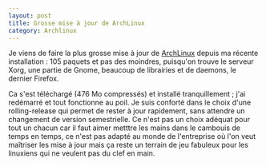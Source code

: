```yaml
---
layout: post
title: Grosse mise à jour de ArchLinux
category: Archlinux
---
```


Je viens de faire la plus grosse mise à jour de
[ArchLinux](http://archlinux.fr/) depuis ma récente installation : 105 paquets<!-- more -->
et pas des moindres, puisqu'on trouve le serveur Xorg, une partie de Gnome,
beaucoup de librairies et de daemons, le dernier Firefox.

Ca s'est téléchargé (476 Mo compressés) et installé tranquillement ; j'ai
redémarré et tout fonctionne au poil. Je suis conforté dans le choix d'une
rolling-release qui permet de rester à jour rapidement, sans attendre un
changement de version semestrielle. Ce n'est pas un choix adéquat pour tout un
chacun car il faut aimer metttre les mains dans le cambouis de temps en temps,
ce n'est pas adapté au monde de l'entreprise où l'on veut maîtriser les mise
à jour mais ça reste un terrain de jeu fabuleux pour les linuxiens qui ne
veulent pas du clef en main.
